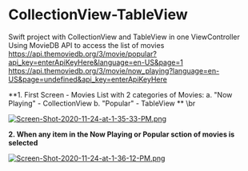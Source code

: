 # CollectionView-TableView
Swift project with CollectionView and TableView in one ViewController
Using MovieDB API to access the list of movies
https://api.themoviedb.org/3/movie/popular?api_key=enterApiKeyHere&language=en-US&page=1
https://api.themoviedb.org/3/movie/now_playing?language=en-US&page=undefined&api_key=enterApiKeyHere

**1. First Screen - Movies List with 2 categories of Movies: 
a. "Now Playing" - CollectionView
b. "Popular" - TableView ** \br

[![Screen-Shot-2020-11-24-at-1-35-33-PM.png](https://i.postimg.cc/66fkCzgy/Screen-Shot-2020-11-24-at-1-35-33-PM.png)](https://postimg.cc/6TTbXV9X)

**2. When any item in the Now Playing or Popular sction of movies is selected**

[![Screen-Shot-2020-11-24-at-1-36-12-PM.png](https://i.postimg.cc/j5r17JhH/Screen-Shot-2020-11-24-at-1-36-12-PM.png)](https://postimg.cc/ns0T8rgr)
